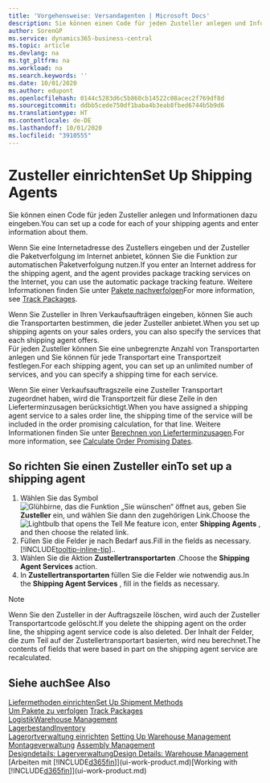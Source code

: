```yaml
---
title: 'Vorgehensweise: Versandagenten | Microsoft Docs'
description: Sie können einen Code für jeden Zusteller anlegen und Informationen dazu eingeben.
author: SorenGP
ms.service: dynamics365-business-central
ms.topic: article
ms.devlang: na
ms.tgt_pltfrm: na
ms.workload: na
ms.search.keywords: ''
ms.date: 10/01/2020
ms.author: edupont
ms.openlocfilehash: 0144c5283d6c5b860cb14522c08acec2f769df8d
ms.sourcegitcommit: ddbb5cede750df1baba4b3eab8fbed6744b5b9d6
ms.translationtype: HT
ms.contentlocale: de-DE
ms.lasthandoff: 10/01/2020
ms.locfileid: "3910555"
---
```

# <a name="set-up-shipping-agents"></a><span data-ttu-id="f19dc-103">Zusteller einrichten</span><span class="sxs-lookup"><span data-stu-id="f19dc-103">Set Up Shipping Agents</span></span>
<span data-ttu-id="f19dc-104">Sie können einen Code für jeden Zusteller anlegen und Informationen dazu eingeben.</span><span class="sxs-lookup"><span data-stu-id="f19dc-104">You can set up a code for each of your shipping agents and enter information about them.</span></span>  

<span data-ttu-id="f19dc-105">Wenn Sie eine Internetadresse des Zustellers eingeben und der Zusteller die Paketverfolgung im Internet anbietet, können Sie die Funktion zur automatischen Paketverfolgung nutzen.</span><span class="sxs-lookup"><span data-stu-id="f19dc-105">If you enter an Internet address for the shipping agent, and the agent provides package tracking services on the Internet, you can use the automatic package tracking feature.</span></span> <span data-ttu-id="f19dc-106">Weitere Informationen finden Sie unter [Pakete nachverfolgen](sales-how-track-packages.md)</span><span class="sxs-lookup"><span data-stu-id="f19dc-106">For more information, see [Track Packages](sales-how-track-packages.md).</span></span>

<span data-ttu-id="f19dc-107">Wenn Sie Zusteller in Ihren Verkaufsaufträgen eingeben, können Sie auch die Transportarten bestimmen, die jeder Zusteller anbietet.</span><span class="sxs-lookup"><span data-stu-id="f19dc-107">When you set up shipping agents on your sales orders, you can also specify the services that each shipping agent offers.</span></span>  
<span data-ttu-id="f19dc-108">Für jeden Zusteller können Sie eine unbegrenzte Anzahl von Transportarten anlegen und Sie können für jede Transportart eine Transportzeit festlegen.</span><span class="sxs-lookup"><span data-stu-id="f19dc-108">For each shipping agent, you can set up an unlimited number of services, and you can specify a shipping time for each service.</span></span>  

<span data-ttu-id="f19dc-109">Wenn Sie einer Verkaufsauftragszeile eine Zusteller Transportart zugeordnet haben, wird die Transportzeit für diese Zeile in den Lieferterminzusagen berücksichtigt.</span><span class="sxs-lookup"><span data-stu-id="f19dc-109">When you have assigned a shipping agent service to a sales order line, the shipping time of the service will be included in the order promising calculation, for that line.</span></span> <span data-ttu-id="f19dc-110">Weitere Informationen finden Sie unter [Berechnen von Lieferterminzusagen](sales-how-to-calculate-order-promising-dates.md).</span><span class="sxs-lookup"><span data-stu-id="f19dc-110">For more information, see [Calculate Order Promising Dates](sales-how-to-calculate-order-promising-dates.md).</span></span>

## <a name="to-set-up-a-shipping-agent"></a><span data-ttu-id="f19dc-111">So richten Sie einen Zusteller ein</span><span class="sxs-lookup"><span data-stu-id="f19dc-111">To set up a shipping agent</span></span>  
1.  <span data-ttu-id="f19dc-112">Wählen Sie das Symbol ![Glühbirne, das die Funktion „Sie wünschen“ öffnet](media/ui-search/search_small.png "Was möchten Sie tun?") aus, geben Sie **Zusteller** ein, und wählen Sie dann den zugehörigen Link.</span><span class="sxs-lookup"><span data-stu-id="f19dc-112">Choose the ![Lightbulb that opens the Tell Me feature](media/ui-search/search_small.png "Tell me what you want to do") icon, enter **Shipping Agents** , and then choose the related link.</span></span>  
2.  <span data-ttu-id="f19dc-113">Füllen Sie die Felder je nach Bedarf aus.</span><span class="sxs-lookup"><span data-stu-id="f19dc-113">Fill in the fields as necessary.</span></span> [!INCLUDE[tooltip-inline-tip](includes/tooltip-inline-tip_md.md)]<span data-ttu-id="f19dc-114">.</span><span class="sxs-lookup"><span data-stu-id="f19dc-114">.</span></span>  
3.  <span data-ttu-id="f19dc-115">Wählen Sie die Aktion **Zustellertransportarten** .</span><span class="sxs-lookup"><span data-stu-id="f19dc-115">Choose the **Shipping Agent Services** action.</span></span>
4. <span data-ttu-id="f19dc-116">In **Zustellertransportarten** füllen Sie die Felder wie notwendig aus.</span><span class="sxs-lookup"><span data-stu-id="f19dc-116">In the **Shipping Agent Services** , fill in the fields as necessary.</span></span>

> [!NOTE]  
>  <span data-ttu-id="f19dc-117">Wenn Sie den Zusteller in der Auftragszeile löschen, wird auch der Zusteller Transportartcode gelöscht.</span><span class="sxs-lookup"><span data-stu-id="f19dc-117">If you delete the shipping agent on the order line, the shipping agent service code is also deleted.</span></span> <span data-ttu-id="f19dc-118">Der Inhalt der Felder, die zum Teil auf der Zustellertransportart basierten, wird neu berechnet.</span><span class="sxs-lookup"><span data-stu-id="f19dc-118">The contents of fields that were based in part on the shipping agent service are recalculated.</span></span>  

## <a name="see-also"></a><span data-ttu-id="f19dc-119">Siehe auch</span><span class="sxs-lookup"><span data-stu-id="f19dc-119">See Also</span></span>
[<span data-ttu-id="f19dc-120">Liefermethoden einrichten</span><span class="sxs-lookup"><span data-stu-id="f19dc-120">Set Up Shipment Methods</span></span>](sales-how-set-up-shipment-methods.md)  
<span data-ttu-id="f19dc-121">[Um Pakete zu verfolgen](sales-how-track-packages.md)  </span><span class="sxs-lookup"><span data-stu-id="f19dc-121">[Track Packages](sales-how-track-packages.md)  </span></span>  
[<span data-ttu-id="f19dc-122">Logistik</span><span class="sxs-lookup"><span data-stu-id="f19dc-122">Warehouse Management</span></span>](warehouse-manage-warehouse.md)  
[<span data-ttu-id="f19dc-123">Lagerbestand</span><span class="sxs-lookup"><span data-stu-id="f19dc-123">Inventory</span></span>](inventory-manage-inventory.md)  
<span data-ttu-id="f19dc-124">[Lagerortverwaltung einrichten](warehouse-setup-warehouse.md)   </span><span class="sxs-lookup"><span data-stu-id="f19dc-124">[Setting Up Warehouse Management](warehouse-setup-warehouse.md)   </span></span>  
<span data-ttu-id="f19dc-125">[Montageverwaltung](assembly-assemble-items.md)  </span><span class="sxs-lookup"><span data-stu-id="f19dc-125">[Assembly Management](assembly-assemble-items.md)  </span></span>  
[<span data-ttu-id="f19dc-126">Designdetails: Lagerverwaltung</span><span class="sxs-lookup"><span data-stu-id="f19dc-126">Design Details: Warehouse Management</span></span>](design-details-warehouse-management.md)  
<span data-ttu-id="f19dc-127">[Arbeiten mit [!INCLUDE[d365fin](includes/d365fin_md.md)]](ui-work-product.md)</span><span class="sxs-lookup"><span data-stu-id="f19dc-127">[Working with [!INCLUDE[d365fin](includes/d365fin_md.md)]](ui-work-product.md)</span></span>  
